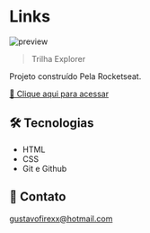 # Links

![preview](./github/preview.png)

> Trilha Explorer

Projeto construído Pela Rocketseat.

[🔗 Clique aqui para acessar](https://gustavoferreira322.github.io/Links/)


## 🛠 Tecnologias

- HTML
- CSS
- Git e Github

## 💛 Contato

gustavofirexx@hotmail.com